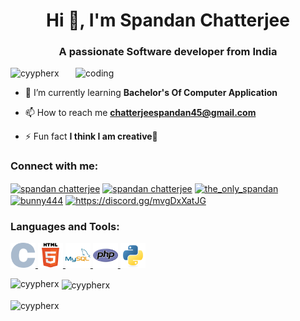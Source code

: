 <h1 align="center">Hi 👋, I'm Spandan Chatterjee</h1>
<h3 align="center">A passionate Software developer from India</h3>

<img align="right" alt="coding" width="400" src="https://camo.githubusercontent.com/24c6287be76c155a12345cb131d1379589070ec28c94088f4582f19d3a1865e9/68747470733a2f2f6d69726f2e6d656469756d2e636f6d2f76322f726573697a653a6669743a313237322f312a5a53566d57476363317765454e6230536861775778772e676966">

<p align="left"> <img src="https://komarev.com/ghpvc/?username=cyypherx&label=Profile%20views&color=0e75b6&style=flat" alt="cyypherx" /> </p>

- 🌱 I’m currently learning **Bachelor's Of Computer Application**

- 📫 How to reach me **chatterjeespandan45@gmail.com**

- ⚡ Fun fact **I think I am creative🧐**

<h3 align="left">Connect with me:</h3>
<p align="left">
<a href="https://linkedin.com/in/spandan chatterjee" target="blank"><img align="center" src="https://raw.githubusercontent.com/rahuldkjain/github-profile-readme-generator/master/src/images/icons/Social/linked-in-alt.svg" alt="spandan chatterjee" height="30" width="40" /></a>
<a href="https://fb.com/spandan chatterjee" target="blank"><img align="center" src="https://raw.githubusercontent.com/rahuldkjain/github-profile-readme-generator/master/src/images/icons/Social/facebook.svg" alt="spandan chatterjee" height="30" width="40" /></a>
<a href="https://instagram.com/the_only_spandan" target="blank"><img align="center" src="https://raw.githubusercontent.com/rahuldkjain/github-profile-readme-generator/master/src/images/icons/Social/instagram.svg" alt="the_only_spandan" height="30" width="40" /></a>
<a href="https://www.youtube.com/c/bunny444" target="blank"><img align="center" src="https://raw.githubusercontent.com/rahuldkjain/github-profile-readme-generator/master/src/images/icons/Social/youtube.svg" alt="bunny444" height="30" width="40" /></a>
<a href="https://discord.gg/https://discord.gg/mvgDxXatJG" target="blank"><img align="center" src="https://raw.githubusercontent.com/rahuldkjain/github-profile-readme-generator/master/src/images/icons/Social/discord.svg" alt="https://discord.gg/mvgDxXatJG" height="30" width="40" /></a>
</p>

<h3 align="left">Languages and Tools:</h3>
<p align="left"> <a href="https://www.cprogramming.com/" target="_blank" rel="noreferrer"> <img src="https://raw.githubusercontent.com/devicons/devicon/master/icons/c/c-original.svg" alt="c" width="40" height="40"/> </a> <a href="https://www.w3.org/html/" target="_blank" rel="noreferrer"> <img src="https://raw.githubusercontent.com/devicons/devicon/master/icons/html5/html5-original-wordmark.svg" alt="html5" width="40" height="40"/> </a> <a href="https://www.mysql.com/" target="_blank" rel="noreferrer"> <img src="https://raw.githubusercontent.com/devicons/devicon/master/icons/mysql/mysql-original-wordmark.svg" alt="mysql" width="40" height="40"/> </a> <a href="https://www.php.net" target="_blank" rel="noreferrer"> <img src="https://raw.githubusercontent.com/devicons/devicon/master/icons/php/php-original.svg" alt="php" width="40" height="40"/> </a> <a href="https://www.python.org" target="_blank" rel="noreferrer"> <img src="https://raw.githubusercontent.com/devicons/devicon/master/icons/python/python-original.svg" alt="python" width="40" height="40"/> </a> </p>

<p><img align="left" src="https://github-readme-stats.vercel.app/api/top-langs?username=cyypherx&show_icons=true&locale=en&layout=compact" alt="cyypherx" /></p>

<p>&nbsp;<img align="center" src="https://github-readme-stats.vercel.app/api?username=cyypherx&show_icons=true&locale=en" alt="cyypherx" /></p>

<p><img align="center" src="https://github-readme-streak-stats.herokuapp.com/?user=cyypherx&" alt="cyypherx" /></p>
